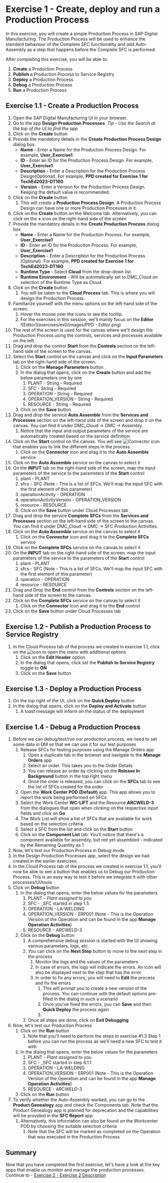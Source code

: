 # Exercise 1 - Create, deploy and run a Production Process

In this exercise, you will create a simple Production Process in SAP Digital Manufacturing.
The Production Process will be used to enhance the standard behaviour of the Complete SFC functionality and add Auto-Assembly as a step that happens before the Complete SFC is performed.

After completing this exercise, you will be able to:
1. **Create** a Production Process
2. **Publish** a Production Process to Service Registry
3. **Deploy** a Production Process
4. **Debug** a Production Process
5. **Run** a Production Process

## Exercise 1.1 - **Create** a Production Process
1. Open the SAP Digital Manufacturing UI in your browser.
2. Go to the app **Design Production Processes**. _Tip - Use the Search at the top of the UI to find the app_
3. Click on the **Create** button
4. Provide the mandatory details in the **Create Production Process Design** dialog box.
    - **Name** - Enter a Name for the Production Process Design. For example, **User_Exercise1**.
    - **ID** - Enter an ID for the Production Process Design. For example, **User_Exercise1**.
    - **Description** - Enter a Description for the Production Process Design(Optional). For example, **PPD created for Exercise 1 for TechEd2023-DT160**
    - **Version** - Enter a Version for the Production Process Design. Keeping the default value is recommended.
5. Click on the **Create** button
    1. This will create a **Production Process Design**. A Production Process Design can have one or more Production Processes in it.
6. Click on the **Create** button on the Welcome tab. Alternatively, you can click on the **+** icon on the right-hand side of the screen
7. Provide the mandatory details in the **Create Production Process** dialog box
    - **Name** - Enter a Name for the Production Process. For example, **User_Exercise1**
    - **ID** - Enter an ID for the Production Process. For example, **User_Exercise1**
    - **Description** - Enter a Description for the Production Process (Optional). For example, **PPD created for Exercise 1 for TechEd2023-DT160**
    - **Runtime Type** - Select **Cloud** from the drop-down list.
    - **Runtime Environment** - Will be automatically set to DMC_Cloud on selection of the Runtime Type as Cloud.
8. Click on the **Create** button
    1. You will be taken to the **Cloud Process** tab. This is where you will design the Production Process.
9. Familiarize yourself with the menu options on the left-hand side of the screen.
    1. Hover the mouse over the icons to see the tooltip.
    2. For the exercises in this session, we'll mainly focus on the **Editor**
       <br>![Editor](exercises/ex0/images/PPD - Editor.png)
10. The rest of the screen is used for the canvas where we'll design the Production Process using the controls, services and processes available on the left.
11. Drag and drop the control **Start** from the **Controls** section on the left-hand side of the screen to the canvas.
12. Select the **Start** control on the canvas and click on the **Input Parameters** tab on the right-hand side of the screen.
    1. Click on the **Manage Parameters** button
    2. In the dialog that opens, click on the **Create** button and add the below parameters one by one
        1. PLANT - String - Required
        2. SFC - String - Required
        3. OPERATION - String - Required
        4. OPERATION_VERSION - String - Required
        5. RESOURCE - String - Required
    3. Click on the **Save** button
13. Drag and drop the service **Auto Assemble** from the **Services and Processes** section on the left-hand side of the screen and drop it on the canvas. You can find it under DMC_Cloud -> DMC -> Assembly.
    1. Notice that the input and output parameters of the service are automatically created based on the service definition.
14. Click on the **Start** control on the canvas. You will see ![Connector](../ex1/images/Connector.png) icon that enables you to link the different steps in the process
    1. Click on the **Connector** icon and drag it to the **Auto Assemble** service
15. Click on the **Auto Assemble** service on the canvas to select it
16. On the **INPUT** tab on the right-hand side of the screen, map the input parameters of the service to the parameters of the **Start** control
    1. plant - PLANT
    2. sfcs - SFC (Note - This is a list of SFCs. We'll map the input SFC with the first element of this parameter)
    3. operationActivity - OPERATION
    4. operationActivityVersion - OPERATION_VERSION
    5. resource - RESOURCE
    6. Click on the **Save** button under Cloud Processes tab
17. Drag and drop the service **Complete SFCs** from the **Services and Processes** section on the left-hand side of the screen to the canvas. You can find it under DMC_Cloud -> DMC -> SFC Production Activities.
18. Click on the **Auto Assemble** service on the canvas to select it
    1. Click on the **Connector** icon and drag it to the **Complete SFCs** service
19. Click on the **Complete SFCs** service on the canvas to select it
20. On the **INPUT** tab on the right-hand side of the screen, map the input parameters of the service to the parameters of the **Start** control
    1. plant - PLANT
    2. sfcs - SFC (Note - This is a list of SFCs. We'll map the input SFC with the first element of this parameter)
    3. operation - OPERATION
    4. resource - RESOURCE
21. Drag and Drop the **End** control from the **Controls** section on the left-hand side of the screen to the canvas.
22. Click on the **Complete SFCs** service on the canvas to select it
    1. Click on the **Connector** icon and drag it to the **End** control
23. Click on the **Save** button under Cloud Processes tab

## Exercise 1.2 - **Publish** a Production Process to Service Registry
1. In the Cloud Process tab of the process we created in exercise 1.1, click on the ![icon](../ex1/images/More%20options.png) to open the menu with additional options
    1. Click on the **Edit Header** option
    2. In the dialog that opens, click set the **Publish to Service Registry** toggle to **ON**
    3. Click on the **Save** button

## Exercise 1.3 - **Deploy** a Production Process
1. On the top right of the UI, click on the **Quick Deploy** button
2. In the dialog that opens, click on the **Deploy and Activate** button
    1. A toast message will inform on the status of the deployment

## Exercise 1.4 - **Debug** a Production Process
1. Before we can debug/test/run our production process, we need to set some data in DM so that we can use it for our test purposes
    1. Release SFCs for testing purposes using the Manage Orders app
        1. Open a duplicate tab in the browser and navigate to the **Manage Orders** app
        2. Select an order. This takes you to the Order Details
        3. You can release an order by clicking on the **Release In Background** button in the top right menu
        4. Once the order is released, you can click on the **SFCs** tab to see the list of SFCs created for the order
    2. Open the **Work Center POD (Default)** app. This app allows you to report the work being performed on SFCs
    3. Select the Work Center **WC-LIFT** and the Resource **ARCWELD-3** from the dialogues that open when clicking on the respective input fields and click on **Go**
    4. The Work List will show a list of SFCs that are available for work based on the selection criteria
    5. Select a SFC from the list and click on the **Start** button
    6. Click on the **Component List** tab. You'll notice that there's a component available for assembly, but not yet assembled - indicated by the Remaining Quantity as 1
2. Now, let's test our Production Process in Debug mode
3. In the Design Production Processes app, select the design we had created in the earlier exercises.
4. In the Cloud Process tab of the process we created in exercise 1.1, you'll now be able to see a button that enables us to Debug our Production Process. This is an easy way to test it before we integrate it with other processes/UI/tools
5. Click on **Debug** button
    1. In the dialog that opens, enter the below values for the parameters
        1. PLANT - _Plant assigned to you_
        2. SFC - _SFC started in step 1.5
        3. OPERATION - LA-WELDING
        4. OPERATION_VERSION - ERP001 (Note - This is the Operation Version of the Operation and can be found in the app **Manage Operation Activities**)
        5. RESOURCE - ARCWELD-3
    2. Click on the **Debug** button
        1. A comprehensive debug session is started with the UI showing various parameters, logs, etc.
        2. You can click on the **Next Step** button to move to the next step in the process
            1. Monitor the logs and the values of the parameters
            2. In case of errors, the logs will indicate the errors. An icon will also be displayed next to the step that has the error
            3. In order to fix any errors, you will need to **Edit** the process and fix the errors
                1. This will prompt you to create a new version of the process. You can continue with the default options pre-filled in the dialog in such a scenario
                2. Once you've fixed the errors, you can **Save** and then **Quick Deploy** the process again
                3.
        3. Once all steps are done, click on **Exit Debugging**
6. Now, let's test our Production Process
    1. Click on the **Run** button
        1. Note that you'll need to perform the steps in exercise #1.3 Step 1 before you can run the process as we'll need a new SFC to test it with
    2. In the dialog that opens, enter the below values for the parameters
        1. PLANT - _Plant assigned to you_
        2. SFC - _SFC started in step 6.1.1
        3. OPERATION - LA-WELDING
        4. OPERATION_VERSION - ERP001 (Note - This is the Operation Version of the Operation and can be found in the app **Manage Operation Activities**)
        5. RESOURCE - ARCWELD-3
    3. Click on the **Run** button
7. To verify whether the Auto-Assembly worked, you can go to the **Product Genealogy** app and check the Components tab. Note that the Product Genealogy app is planned for deprecation and the capabilities will be provided in the **SFC Report** app
    1. Alternatively, this information can also be found on the Workcenter POD by choosing the suitable selection criteria
        1. Note that the SFC will be marked as completed on the Operation that was executed in the Production Process

## Summary

Now that you have completed the first exercise, let's have a look at the key apps that enable us monitor and manage the production processes.
Continue to - [Exercise 2 - Exercise 2 Description](../ex2/README.md)
